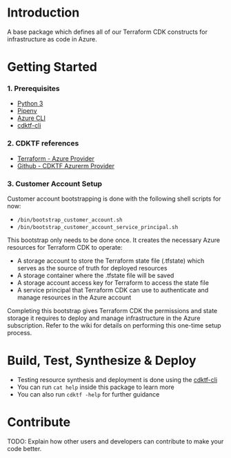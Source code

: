 # Introduction 
A base package which defines all of our Terraform CDK constructs for infrastructure as code in Azure.

# Getting Started
### 1.	Prerequisites
-   [Python 3](https://www.python.org/downloads/)
-   [Pipenv](https://pipenv.pypa.io/en/latest/installation/#installing-pipenv)
-   [Azure CLI](https://learn.microsoft.com/en-us/cli/azure/install-azure-cli)
-   [cdktf-cli](https://developer.hashicorp.com/terraform/cdktf/cli-reference/cli-configuration)

### 2.	CDKTF references
- [Terraform - Azure Provider](https://registry.terraform.io/providers/hashicorp/azurerm/latest/docs)
- [Github - CDKTF Azurerm Provider](https://github.com/cdktf/cdktf-provider-azurerm)

### 3. Customer Account Setup
Customer account bootstrapping is done with the following shell scripts for now:
-   `/bin/bootstrap_customer_account.sh`
-   `/bin/bootstrap_customer_account_service_principal.sh`

This bootstrap only needs to be done once. It creates the necessary Azure resources for Terraform CDK to operate:

-   A storage account to store the Terraform state file (.tfstate) which serves as the source of truth for deployed resources
-   A storage container where the .tfstate file will be saved
-   A storage account access key for Terraform to access the state file
-   A service principal that Terraform CDK can use to authenticate and manage resources in the Azure account

Completing this bootstrap gives Terraform CDK the permissions and state storage it requires to deploy and manage infrastructure in the Azure subscription. Refer to the wiki for details on performing this one-time setup process.


# Build, Test, Synthesize & Deploy
- Testing resource synthesis and deployment is done using the [cdktf-cli](https://developer.hashicorp.com/terraform/cdktf/cli-reference/commands)
- You can run `cat help` inside this package to learn more
- You can also run `cdktf -help` for further guidance

# Contribute
TODO: Explain how other users and developers can contribute to make your code better.
